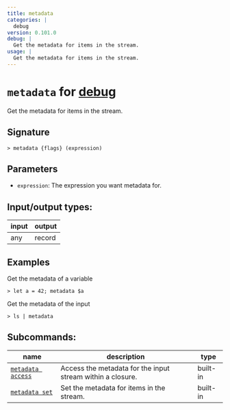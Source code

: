 ```yaml
---
title: metadata
categories: |
  debug
version: 0.101.0
debug: |
  Get the metadata for items in the stream.
usage: |
  Get the metadata for items in the stream.
---
```

<!-- This file is automatically generated. Please edit the command in https://github.com/nushell/nushell instead. -->

# `metadata` for [debug](/commands/categories/debug.md)

<div class='command-title'>Get the metadata for items in the stream.</div>

## Signature

```> metadata {flags} (expression)```

## Parameters

 -  `expression`: The expression you want metadata for.


## Input/output types:

| input | output |
| ----- | ------ |
| any   | record |

## Examples

Get the metadata of a variable
```nu
> let a = 42; metadata $a

```

Get the metadata of the input
```nu
> ls | metadata

```


## Subcommands:

| name                                                   | description                                                | type     |
| ------------------------------------------------------ | ---------------------------------------------------------- | -------- |
| [`metadata access`](/commands/docs/metadata_access.md) | Access the metadata for the input stream within a closure. | built-in |
| [`metadata set`](/commands/docs/metadata_set.md)       | Set the metadata for items in the stream.                  | built-in |
